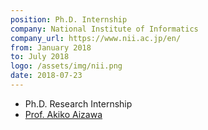 ```yaml
---
position: Ph.D. Internship
company: National Institute of Informatics
company_url: https://www.nii.ac.jp/en/
from: January 2018
to: July 2018
logo: /assets/img/nii.png
date: 2018-07-23
---
```


- Ph.D. Research Internship 
- [Prof. Akiko Aizawa](https://www.nii.ac.jp/en/faculty/digital_content/aizawa_akiko/)